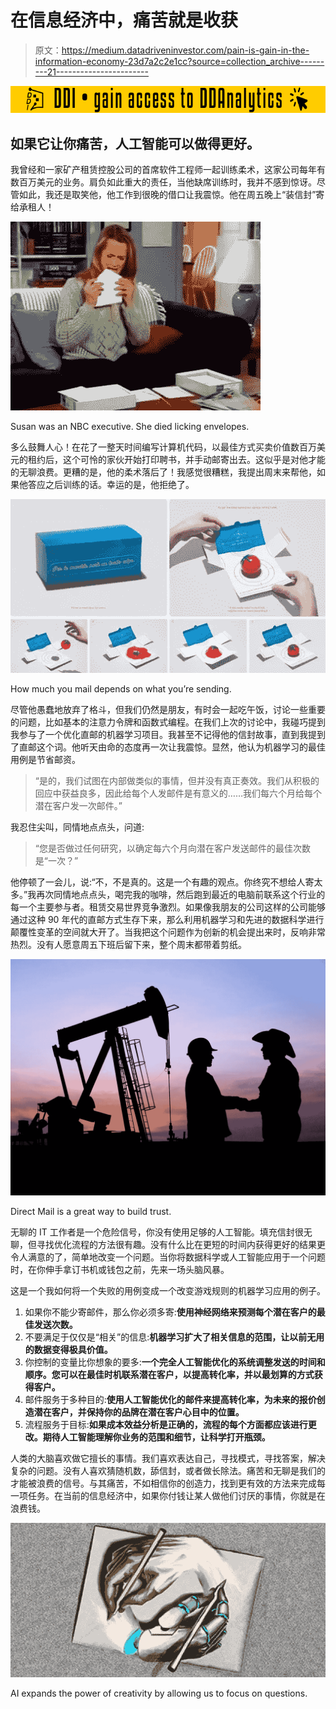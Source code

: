 # 在信息经济中，痛苦就是收获

> 原文：<https://medium.datadriveninvestor.com/pain-is-gain-in-the-information-economy-23d7a2c2e1cc?source=collection_archive---------21----------------------->

[![](img/28a8fd64e36d12cc22ff62b7e4ce41bd.png)](http://www.track.datadriveninvestor.com/181206BYellow)

## 如果它让你痛苦，人工智能可以做得更好。

我曾经和一家矿产租赁控股公司的首席软件工程师一起训练柔术，这家公司每年有数百万美元的业务。肩负如此重大的责任，当他缺席训练时，我并不感到惊讶。尽管如此，我还是取笑他，他工作到很晚的借口让我震惊。他在周五晚上“装信封”寄给承租人！

![](img/9c7e08f9cfb7643ab1617a9debdb6b8e.png)

Susan was an NBC executive. She died licking envelopes.

多么鼓舞人心！在花了一整天时间编写计算机代码，以最佳方式买卖价值数百万美元的租约后，这个可怜的家伙开始打印聘书，并手动邮寄出去。这似乎是对他才能的无聊浪费。更糟的是，他的柔术落后了！我感觉很糟糕，我提出周末来帮他，如果他答应之后训练的话。幸运的是，他拒绝了。

![](img/d36d9f4bb7c21e2552da5e362c398dc1.png)

How much you mail depends on what you’re sending.

尽管他愚蠢地放弃了格斗，但我们仍然是朋友，有时会一起吃午饭，讨论一些重要的问题，比如基本的注意力令牌和函数式编程。在我们上次的讨论中，我碰巧提到我参与了一个优化直邮的机器学习项目。我甚至不记得他的信封故事，直到我提到了直邮这个词。他听天由命的态度再一次让我震惊。显然，他认为机器学习的最佳用例是节省邮资。

> “是的，我们试图在内部做类似的事情，但并没有真正奏效。我们从积极的回应中获益良多，因此给每个人发邮件是有意义的……我们每六个月给每个潜在客户发一次邮件。”

我忍住尖叫，同情地点点头，问道:

> “您是否做过任何研究，以确定每六个月向潜在客户发送邮件的最佳次数是“一次？”

他停顿了一会儿，说:“不，不是真的。这是一个有趣的观点。你终究不想给人寄太多。”我再次同情地点点头，喝完我的咖啡，然后跑到最近的电脑前联系这个行业的每一个主要参与者。租赁交易世界竞争激烈。如果像我朋友的公司这样的公司能够通过这种 90 年代的直邮方式生存下来，那么利用机器学习和先进的数据科学进行颠覆性变革的空间就大开了。当我把这个问题作为创新的机会提出来时，反响非常热烈。没有人愿意周五下班后留下来，整个周末都带着剪纸。

![](img/6e83822be3af55a34ce93e2e81ea4408.png)

Direct Mail is a great way to build trust.

无聊的 IT 工作者是一个危险信号，你没有使用足够的人工智能。填充信封很无聊，但寻找优化流程的方法很有趣。没有什么比在更短的时间内获得更好的结果更令人满意的了，简单地改变一个问题。当你将数据科学或人工智能应用于一个问题时，在你伸手拿订书机或钱包之前，先来一场头脑风暴。

这是一个我如何将一个失败的用例变成一个改变游戏规则的机器学习应用的例子。

1.  如果你不能少寄邮件，那么你必须多寄:**使用神经网络来预测每个潜在客户的最佳发送次数。**
2.  不要满足于仅仅是“相关”的信息:**机器学习扩大了相关信息的范围，让以前无用的数据变得极具价值。**
3.  你控制的变量比你想象的要多:**一个完全人工智能优化的系统调整发送的时间和顺序。您可以在最佳时机联系潜在客户，以提高转化率，并以最划算的方式获得客户。**
4.  邮件服务于多种目的:**使用人工智能优化的邮件来提高转化率，为未来的报价创造潜在客户，并保持你的品牌在潜在客户心目中的位置。**
5.  流程服务于目标:**如果成本效益分析是正确的，流程的每个方面都应该进行更改。期待人工智能理解你业务的范围和细节，让科学打开瓶颈。**

人类的大脑喜欢做它擅长的事情。我们喜欢表达自己，寻找模式，寻找答案，解决复杂的问题。没有人喜欢猜随机数，舔信封，或者做长除法。痛苦和无聊是我们的才能被浪费的信号。与其痛苦，不如相信你的创造力，找到更有效的方法来完成每一项任务。在当前的信息经济中，如果你付钱让某人做他们讨厌的事情，你就是在浪费钱。

![](img/2d9e214843ddfd424588f0e4bdaca4bc.png)

AI expands the power of creativity by allowing us to focus on questions.